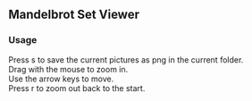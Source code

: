## Mandelbrot Set Viewer

### Usage

Press s to save the current pictures as png in the current folder.  
Drag with the mouse to zoom in.  
Use the arrow keys to move.  
Press r to zoom out back to the start.  
